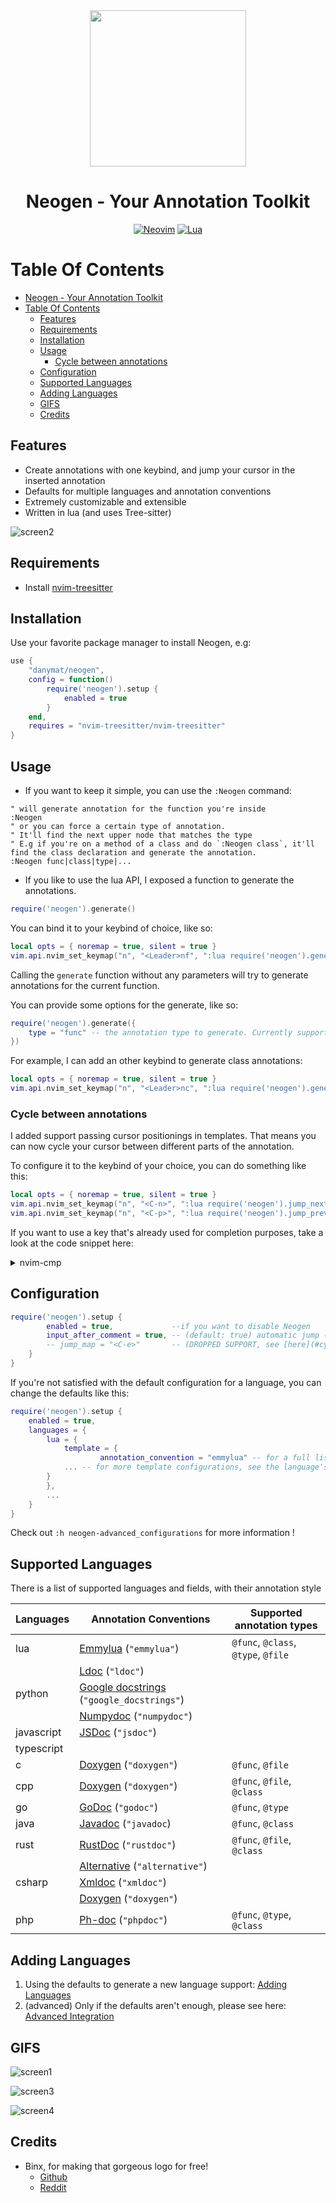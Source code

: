 <div align="center">
<img src="https://user-images.githubusercontent.com/5306901/141127528-ddff21bb-8da3-43da-8efe-9494a4f231d2.png" width=250><br>

# Neogen - Your Annotation Toolkit

[![Neovim](https://img.shields.io/badge/Neovim%200.5+-green.svg?style=for-the-badge&logo=neovim)](https://neovim.io)
[![Lua](https://img.shields.io/badge/Lua-blue.svg?style=for-the-badge&logo=lua)](http://www.lua.org)

</div>

# Table Of Contents

- [Neogen - Your Annotation Toolkit](#neogen---your-annotation-toolkit)
- [Table Of Contents](#table-of-contents)
	- [Features](#features)
	- [Requirements](#requirements)
	- [Installation](#installation)
	- [Usage](#usage)
		- [Cycle between annotations](#cycle-between-annotations)
	- [Configuration](#configuration)
	- [Supported Languages](#supported-languages)
	- [Adding Languages](#adding-languages)
	- [GIFS](#gifs)
	- [Credits](#credits)

## Features

- Create annotations with one keybind, and jump your cursor in the inserted annotation
- Defaults for multiple languages and annotation conventions
- Extremely customizable and extensible
- Written in lua (and uses Tree-sitter)

![screen2](https://user-images.githubusercontent.com/5306901/135055065-08def797-e5af-49c9-b530-dd5973045c4e.gif)

## Requirements

- Install [nvim-treesitter](https://github.com/nvim-treesitter/nvim-treesitter)

## Installation

Use your favorite package manager to install Neogen, e.g:

```lua
use {
    "danymat/neogen",
    config = function()
        require('neogen').setup {
            enabled = true
        }
    end,
    requires = "nvim-treesitter/nvim-treesitter"
}
```

## Usage

- If you want to keep it simple, you can use the `:Neogen` command:

```vim
" will generate annotation for the function you're inside
:Neogen
" or you can force a certain type of annotation.
" It'll find the next upper node that matches the type
" E.g if you're on a method of a class and do `:Neogen class`, it'll find the class declaration and generate the annotation.
:Neogen func|class|type|...
```

- If you like to use the lua API, I exposed a function to generate the annotations.

```lua
require('neogen').generate()
```

You can bind it to your keybind of choice, like so:

```lua
local opts = { noremap = true, silent = true }
vim.api.nvim_set_keymap("n", "<Leader>nf", ":lua require('neogen').generate()<CR>", opts)
```

Calling the `generate` function without any parameters will try to generate annotations for the current function.

You can provide some options for the generate, like so:

```lua
require('neogen').generate({
    type = "func" -- the annotation type to generate. Currently supported: func, class, type, file
})
```

For example, I can add an other keybind to generate class annotations:

```lua
local opts = { noremap = true, silent = true }
vim.api.nvim_set_keymap("n", "<Leader>nc", ":lua require('neogen').generate({ type = 'class' })<CR>", opts)
```

### Cycle between annotations

I added support passing cursor positionings in templates. That means you can now cycle your cursor between different parts of the annotation.

To configure it to the keybind of your choice, you can do something like this:

```lua
local opts = { noremap = true, silent = true }
vim.api.nvim_set_keymap("n", "<C-n>", ":lua require('neogen').jump_next()<CR>", opts)
vim.api.nvim_set_keymap("n", "<C-p>", ":lua require('neogen').jump_prev()<CR>", opts)
```

If you want to use a key that's already used for completion purposes, take a look at the code snippet here:

<details>
   <summary>nvim-cmp</summary>

```lua
local cmp = require('cmp')
local neogen = require('neogen')

local t = function(str)
    return vim.api.nvim_replace_termcodes(str, true, true, true)
end

local check_back_space = function()
    local col = vim.fn.col '.' - 1
    return col == 0 or vim.fn.getline('.'):sub(col, col):match '%s' ~= nil
end

cmp.setup {
    ...

    -- You must set mapping if you want.
    mapping = {
		["<tab>"] = cmp.mapping(function(fallback)
			if neogen.jumpable() then
				vim.fn.feedkeys(t("<cmd>lua require('neogen').jump_next()<CR>"), "")
			else
				fallback()
			end
		end, {
			"i",
			"s",
		}),
		["<S-tab>"] = cmp.mapping(function(fallback)
			if neogen.jumpable(-1) then
				vim.fn.feedkeys(t("<cmd>lua require('neogen').jump_prev()<CR>"), "")
			else
				fallback()
			end
		end, {
			"i",
			"s",
		}),
    },
    ...
}
```

  </details>

## Configuration

```lua
require('neogen').setup {
        enabled = true,             --if you want to disable Neogen
        input_after_comment = true, -- (default: true) automatic jump (with insert mode) on inserted annotation
        -- jump_map = "<C-e>"       -- (DROPPED SUPPORT, see [here](#cycle-between-annotations) !) The keymap in order to jump in the annotation fields (in insert mode)
    }
}
```

If you're not satisfied with the default configuration for a language, you can change the defaults like this:

```lua
require('neogen').setup {
    enabled = true,
	languages = {
	    lua = {
	        template = {
                    annotation_convention = "emmylua" -- for a full list of annotation_conventions, see supported-languages below,
		    ... -- for more template configurations, see the language's configuration file in configurations/{lang}.lua
		}
	    },
	    ...
    }
}
```

Check out `:h neogen-advanced_configurations` for more information !

## Supported Languages

There is a list of supported languages and fields, with their annotation style

| Languages       | Annotation Conventions                                                                                                 | Supported annotation types                                    |
| --------------- | ---------------------------------------------------------------------------------------------------------------------- | ------------------------------------------------------------- |
| lua             | [Emmylua](https://emmylua.github.io/) (`"emmylua"`)                                                                    | `@func`, `@class`, `@type`, `@file`                           |
|                 | [Ldoc](https://stevedonovan.github.io/ldoc/manual/doc.md.html) (`"ldoc"`)                                              |                                                               |
| python          | [Google docstrings](https://google.github.io/styleguide/pyguide.html) (`"google_docstrings"`)                          |                                                               |
|                 | [Numpydoc](https://numpydoc.readthedocs.io/en/latest/format.html) (`"numpydoc"`)                                       |                                                               |
| javascript      | [JSDoc](https://jsdoc.app) (`"jsdoc"`)                                                                                 |                                                               |
| typescript      |                                                                                                                        |                                                               |
| c               | [Doxygen](https://www.doxygen.nl/manual/commands.html) (`"doxygen"`)                                                   | `@func`, `@file`                                              |
| cpp             | [Doxygen](https://www.doxygen.nl/manual/commands.html) (`"doxygen"`)                                                   | `@func`, `@file`, `@class`                                    |
| go              | [GoDoc](https://go.dev/blog/godoc) (`"godoc"`)                                                                         | `@func`, `@type`                                              |
| java            | [Javadoc](https://docs.oracle.com/javase/1.5.0/docs/tooldocs/windows/javadoc.html#documentationcomments) (`"javadoc`)  | `@func`, `@class`                                             |
| rust            | [RustDoc](https://doc.rust-lang.org/rustdoc/what-is-rustdoc.html) (`"rustdoc"`)                                        | `@func`, `@file`, `@class`                                    |
|                 | [Alternative](https://stackoverflow.com/questions/30009650/how-do-you-document-function-arguments) (`"alternative"`)   |                                                               |
| csharp          | [Xmldoc](https://docs.microsoft.com/fr-fr/dotnet/csharp/language-reference/xmldoc/) (`"xmldoc"`)                       |                                                               |
|                 | [Doxygen](https://www.doxygen.nl/manual/commands.html) (`"doxygen"`)                                                   |                                                               |
| php             | [Ph-doc](https://docs.phpdoc.org/3.0/guide/references/phpdoc/index.html) (`"phpdoc"`)                                  | `@func`, `@type`, `@class`                                    |

## Adding Languages

1. Using the defaults to generate a new language support: [Adding Languages](./docs/adding-languages.md)
2. (advanced) Only if the defaults aren't enough, please see here: [Advanced Integration](./docs/advanced-integration.md)

## GIFS

![screen1](https://user-images.githubusercontent.com/5306901/135055052-6ee6a5e8-3f30-4c41-872e-e624e21a1e98.gif)

![screen3](https://user-images.githubusercontent.com/5306901/135055174-2a9d8b88-7b23-4513-af91-135d885783ec.gif)

![screen4](https://user-images.githubusercontent.com/5306901/135056308-9808c231-b1fd-4c41-80bd-85a08d7286dd.gif)

## Credits

- Binx, for making that gorgeous logo for free!
  - [Github](https://github.com/Binx-Codes/)
  - [Reddit](https://www.reddit.com/u/binxatmachine)
